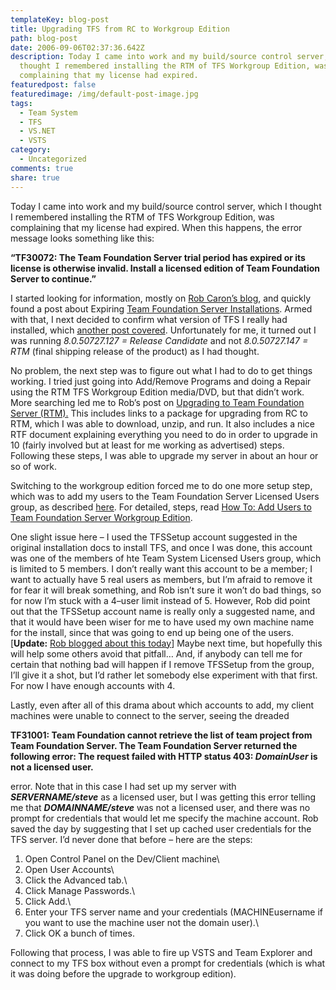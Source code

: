 ```yaml
---
templateKey: blog-post
title: Upgrading TFS from RC to Workgroup Edition
path: blog-post
date: 2006-09-06T02:37:36.642Z
description: Today I came into work and my build/source control server, which I
  thought I remembered installing the RTM of TFS Workgroup Edition, was
  complaining that my license had expired.
featuredpost: false
featuredimage: /img/default-post-image.jpg
tags:
  - Team System
  - TFS
  - VS.NET
  - VSTS
category:
  - Uncategorized
comments: true
share: true
---
```

<!--StartFragment-->

Today I came into work and my build/source control server, which I thought I remembered installing the RTM of TFS Workgroup Edition, was complaining that my license had expired. When this happens, the error message looks something like this:

**“TF30072: The Team Foundation Server trial period has expired or its license is otherwise invalid. Install a licensed edition of Team Foundation Server to continue.”**

I started looking for information, mostly on [Rob Caron’s blog](http://blogs.msdn.com/robcaron), and quickly found a post about Expiring [Team Foundation Server Installations](http://blogs.msdn.com/robcaron/archive/2006/08/08/692314.aspx). Armed with that, I next decided to confirm what version of TFS I really had installed, which [another post covered](http://blogs.msdn.com/robcaron/archive/2006/08/15/701843.aspx). Unfortunately for me, it turned out I was running *8.0.50727.127 = Release Candidate* and not *8.0.50727.147 = RTM* (final shipping release of the product) as I had thought.

No problem, the next step was to figure out what I had to do to get things working. I tried just going into Add/Remove Programs and doing a Repair using the RTM TFS Workgroup Edition media/DVD, but that didn’t work. More searching led me to Rob’s post on [Upgrading to Team Foundation Server (RTM).](http://blogs.msdn.com/robcaron/archive/2006/03/17/554115.aspx) This includes links to a package for upgrading from RC to RTM, which I was able to download, unzip, and run. It also includes a nice RTF document explaining everything you need to do in order to upgrade in 10 (fairly involved but at least for me working as advertised) steps. Following these steps, I was able to upgrade my server in about an hour or so of work.

Switching to the workgroup edition forced me to do one more setup step, which was to add my users to the Team Foundation Server Licensed Users group, as described [here](http://blogs.msdn.com/robcaron/archive/2006/03/16/553121.aspx). For detailed, steps, read [How To: Add Users to Team Foundation Server Workgroup Edition](http://blogs.msdn.com/vstsue/articles/556043.aspx).

One slight issue here – I used the TFSSetup account suggested in the original installation docs to install TFS, and once I was done, this account was one of the members of hte Team System Licensed Users group, which is limited to 5 members. I don’t really want this account to be a member; I want to actually have 5 real users as members, but I’m afraid to remove it for fear it will break something, and Rob isn’t sure it won’t do bad things, so for now I’m stuck with a 4–user limit instead of 5. However, Rob did point out that the TFSSetup account name is really only a suggested name, and that it would have been wiser for me to have used my own machine name for the install, since that was going to end up being one of the users. [**Update:** [Rob blogged about this today](http://blogs.msdn.com/robcaron/archive/2006/09/06/743086.aspx)] Maybe next time, but hopefully this will help some others avoid that pitfall… And, if anybody can tell me for certain that nothing bad will happen if I remove TFSSetup from the group, I’ll give it a shot, but I’d rather let somebody else experiment with that first. For now I have enough accounts with 4.

Lastly, even after all of this drama about which accounts to add, my client machines were unable to connect to the server, seeing the dreaded

**TF31001: Team Foundation cannot retrieve the list of team project from Team Foundation Server. The Team Foundation Server returned the following error: The request failed with HTTP status 403: *DomainUser* is not a licensed user.**

error. Note that in this case I had set up my server with ***SERVERNAME/steve*** as a licensed user, but I was getting this error telling me that ***DOMAINNAME/steve*** was not a licensed user, and there was no prompt for credentials that would let me specify the machine account. Rob saved the day by suggesting that I set up cached user credentials for the TFS server. I’d never done that before – here are the steps:

1. Open Control Panel on the Dev/Client machine\
2. Open User Accounts\
3. Click the Advanced tab.\
4. Click Manage Passwords.\
5. Click Add.\
6. Enter your TFS server name and your credentials (MACHINEusername if you want to use the machine user not the domain user).\
7. Click OK a bunch of times.

Following that process, I was able to fire up VSTS and Team Explorer and connect to my TFS box without even a prompt for credentials (which is what it was doing before the upgrade to workgroup edition).

<!--EndFragment-->